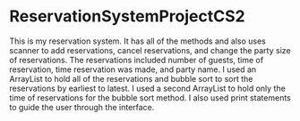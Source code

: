 # ReservationSystemProjectCS2
This is my reservation system. 
It has all of the methods and also uses scanner to add reservations, cancel reservations, and change the party size of reservations. 
The reservations included number of guests, time of reservation, time reservation was made, and party name.
I used an ArrayList to hold all of the reservations and bubble sort to sort the reservations by earliest to latest. 
I used a second ArrayList to hold only the time of reservations for the bubble sort method.
I also used print statements to guide the user through the interface.
